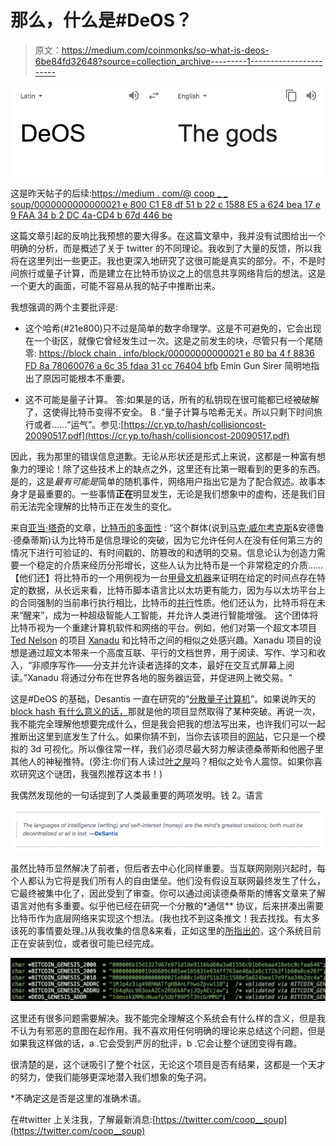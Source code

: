 # 那么，什么是#DeOS？

> 原文：<https://medium.com/coinmonks/so-what-is-deos-6be84fd32648?source=collection_archive---------1----------------------->

![](img/0f26b215a8c7e5ff0a05b08a74e726c1.png)

这是昨天帖子的后续:[https://medium . com/@ coop _ _ soup/0000000000000021 e 800 C1 E8 df 51 b 22 c 1588 E5 a 624 bea 17 e 9 FAA 34 b 2 DC 4a-CD4 b 67d 446 be](/@coop__soup/00000000000000000021e800c1e8df51b22c1588e5a624bea17e9faa34b2dc4a-cd4b67d446be)

这篇文章引起的反响比我预想的要大得多。在这篇文章中，我并没有试图给出一个明确的分析，而是概述了关于 twitter 的不同理论。我收到了大量的反馈，所以我将在这里列出一些更正。我也更深入地研究了这很可能是真实的部分。不，不是时间旅行或量子计算，而是建立在比特币协议之上的信息共享网络背后的想法。这是一个更大的画面，可能不容易从我的帖子中推断出来。

我想强调的两个主要批评是:

*   这个哈希(#21e800)只不过是简单的数字命理学。这是不可避免的，它会出现在一个街区，就像它曾经发生过一次。这是之前发生的块，尽管只有一个尾随零:
    [https://block chain . info/block/00000000000021 e 80 ba 4 f 8836 FD 8a 78060076 a 6c 35 fdaa 31 cc 76404 bfb](https://blockchain.info/block/00000000000000000021e80ba4f8836fd8a78060076a6c35fdaa31cc76404bfb)
    Emin Gun Sirer 简明地指出了原因可能根本不重要。

*   这不可能是量子计算。
    答:如果是的话，所有的私钥现在很可能都已经被破解了，这使得比特币变得不安全。
    B .“量子计算与哈希无关。所以只剩下时间旅行或者……“运气”。参见:[https://cr.yp.to/hash/collisioncost-20090517.pdf](https://cr.yp.to/hash/collisioncost-20090517.pdf)

因此，我为那里的错误信息道歉。无论从形状还是形式上来说，这都是一种富有想象力的理论！除了这些技术上的缺点之外，这里还有比第一眼看到的更多的东西。是的，这是*最有可能是*简单的随机事件，网络用户指出它是为了配合叙述。故事本身才是最重要的。一些事情**正在**明显发生，无论是我们想象中的虚构，还是我们目前无法完全理解的比特币正在发生的变化。

来自[亚当·塔奇](https://medium.com/u/f16a149f8471?source=post_page-----6be84fd32648--------------------------------)的文章，[比特币的多面性](https://hackernoon.com/the-many-faces-of-bitcoin-1c298570d191) :
“这个群体(说到[马克·威尔考克斯](https://medium.com/u/e1abd71539b1?source=post_page-----6be84fd32648--------------------------------)&安德鲁·德桑蒂斯)认为比特币是信息理论的突破，因为它允许任何人在没有任何第三方的情况下进行可验证的、有时间戳的、防篡改的和透明的交易。信息论认为创造力需要一个稳定的介质来经历分形增长，这些人认为比特币是一个非常稳定的介质……
【他们还】将比特币的一个用例视为一台[甲骨文机器](https://en.wikipedia.org/wiki/Oracle_machine)来证明在给定的时间点存在特定的数据，从长远来看，比特币脚本语言比以太坊更有能力，因为与以太坊平台上的合同强制的当前串行执行相比，比特币的[并行](https://www.rand.org/content/dam/rand/pubs/research_memoranda/2008/RM1361.pdf)性质。他们还认为，比特币将在未来“醒来”，成为一种超级智能人工智能，并允许人类进行智能增强。
这个团体将比特币视为一个重建计算机软件和网络的平台。例如，他们对第一个超文本项目 [Ted Nelson](http://ted.hyperland.com/) 的项目 [Xanadu](http://xanadu.com/) 和比特币之间的相似之处感兴趣。Xanadu 项目的设想是通过超文本带来一个高度互联、平行的文档世界，用于阅读、写作、学习和收入，“非顺序写作——分支并允许读者选择的文本，最好在交互式屏幕上阅读。”Xanadu 将通过分布在世界各地的服务器运营，并促进网上微交易。"

这是#DeOS 的基础，Desantis 一直在研究的“[分散量子计算机](http://deos.org/)”。如果说昨天的 [block hash 有什么意义的话，](https://blockchain.info/block-index/1707079/00000000000000000021e800c1e8df51b22c1588e5a624bea17e9faa34b2dc4a)那就是他的项目显然取得了某种突破。再说一次，我不能完全理解他想要完成什么，但是我会把我的想法写出来，也许我们可以一起推断出这里到底发生了什么。如果你猜不到，当你去该项目的[网站](https://www.deos.org/)，它只是一个模拟的 3d 可视化。所以像往常一样，我们必须尽最大努力解读德桑蒂斯和他圈子里其他人的神秘推特。(旁注:你们有人读过[叶之屋](https://www.amazon.com/House-Leaves-Mark-Z-Danielewski/dp/0375703764)吗？相似之处令人震惊。如果你喜欢研究这个谜团，我强烈推荐这本书！)

我偶然发现他的一句话提到了人类最重要的两项发明。钱
2。语言

![](img/120dff0ec7ecc6a2f508371c107a6eef.png)

虽然比特币显然解决了前者，但后者去中心化同样重要。当互联网刚刚兴起时，每个人都认为它将是我们所有人的自由堡垒。他们没有假设互联网最终发生了什么，它最终被集中化了，因此受到了审查。你可以通过阅读德桑蒂斯的博客文章来了解语言对他有多重要。似乎他已经在研究一个分散的*通信** 协议，后来拼凑出需要比特币作为底层网络来实现这个想法。(我也找不到这条推文！我去找找。有太多该死的事情要处理。)从我收集的信息&来看，正如这里的[所指出的](https://twitter.com/desantis/status/1009793217741709312)，这个系统目前正在安装到位，或者很可能已经完成。

![](img/69c54c919d50b8dcf163d5ed0e775dcb.png)

这里还有很多问题需要解决。我不能完全理解这个系统会有什么样的含义，但是我不认为有邪恶的意图在起作用。我不喜欢用任何明确的理论来总结这个问题，但是如果我这样做的话，a .它会受到严厉的批评，b .它会让整个谜团变得有趣。

很清楚的是，这个谜吸引了整个社区，无论这个项目是否有结果，这都是一个天才的努力，使我们能够更深地潜入我们想象的兔子洞。

*不确定这是否是这里的准确术语。

在#twitter 上关注我，了解最新消息:[https://twitter.com/coop__soup](https://twitter.com/coop__soup)